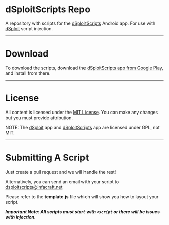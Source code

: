 dSploitScripts Repo
==============
A repository with scripts for the [dSploitScripts][dSploitScripts] Android app. For use with [dSploit][dSploit] script injection.

---------------------------------

Download
==============
To download the scripts, download the [dSploitScripts app from Google Play][dSploitScriptsGPLAY], and install from there.

----------------------------------

License
==============
All content is licensed under the [MIT License][LICENSE].
You can make any changes but you must provide attribution.

NOTE: The [dSploit][dSploit] app and [dSploitScripts][dSploitScripts] app are licensed under GPL, not MIT.

----------------------------------

Submitting A Script
==============
Just create a pull request and we will handle the rest!

Alternatively, you can send an email with your script to [dsploitscripts@infacraft.net][dssemail]

Please refer to the **template.js** file which will show you how to layout your script.

<strong><em>Important Note: All scripts must start with <code><script</code> or there will be issues with injection.</em></strong>





[dSploit]: http://dsploit.net
[dSploitScripts]: http://github.com/jkush321/dsploitscripts
[InfaCraft]: http://infacraft.net
[dSploitScriptsGPLAY]: https://play.google.com/store/apps/details?id=net.infacraft.dsploitscripts
[dssemail]: mailto:dsploitscripts@infacraft.net
[LICENSE]: https://github.com/InfaCraft/dSploitScriptsRepo/blob/master/LICENSE